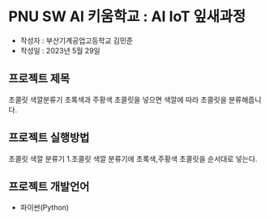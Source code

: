 # PNU SW AI 키움학교 : AI IoT 잎새과정
+ 작성자 : 부산기계공업고등학교 김민준
+ 작성일 : 2023년 5월 29일

## 프로젝트 제목
초콜릿 색깔분류기
초록색과 주황색 초콜릿을 넣으면 색깔에 따라 초콜릿을 분류해줍니다.

## 프로젝트 실행방법
초콜릿 색깔 분류기
1.초콜릿 색깔 분류기에 초록색,주황색 초콜릿을 순서대로 넣는다.

## 프로젝트 개발언어
+ 파이썬(Python)
